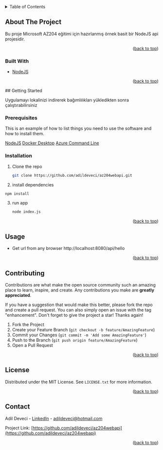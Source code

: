 <!-- TABLE OF CONTENTS -->
<details>
  <summary>Table of Contents</summary>
  <ol>
    <li>
      <a href="#about-the-project">About The Project</a>
      <ul>
        <li><a href="#built-with">Built With</a></li>
      </ul>
    </li>
    <li>
      <a href="#getting-started">Getting Started</a>
      <ul>
        <li><a href="#prerequisites">Prerequisites</a></li>
        <li><a href="#installation">Installation</a></li>
      </ul>
    </li>
    <li><a href="#usage">Usage</a></li> 
    <li><a href="#contributing">Contributing</a></li>
    <li><a href="#license">License</a></li>
    <li><a href="#contact">Contact</a></li>
  </ol>
</details>



<!-- ABOUT THE PROJECT -->
## About The Project 

Bu proje Microsoft AZ204 eğitimi için hazırlanmış örnek basit bir NodeJS api projesidir. 


 <p align="right">(<a href="#top">back to top</a>)</p>

### Built With


* [NodeJS](https://nodejs.org/) 
 
 <p align="right">(<a href="#top">back to top</a>)</p>
<!-- GETTING STARTED -->
## Getting Started

Uygulamayı lokalinizi indirerek bağımlılıkları yükledikten sonra çalıştırabilirsiniz

### Prerequisites

This is an example of how to list things you need to use the software and how to install them.

[NodeJS](https://nodejs.org/en/download/)
[Docker Desktop](https://www.docker.com/products/docker-desktop) 
[Azure Command Line](https://docs.microsoft.com/en-us/cli/azure/install-azure-cli)

### Installation
 
1. Clone the repo
   ```sh
   git clone https://github.com/adildeveci/az204webapi.git
   ```
 2. install dependencies
   ```sh
   npm install
   ```
3. run app
   ```sh
   node index.js
   ``` 

   
<p align="right">(<a href="#top">back to top</a>)</p>

<!-- USAGE EXAMPLES -->
## Usage

* Get url from any browser http://localhost:8080/api/hello
 
 <p align="right">(<a href="#top">back to top</a>)</p>

<!-- CONTRIBUTING -->
## Contributing

Contributions are what make the open source community such an amazing place to learn, inspire, and create. Any contributions you make are **greatly appreciated**.

If you have a suggestion that would make this better, please fork the repo and create a pull request. You can also simply open an issue with the tag "enhancement".
Don't forget to give the project a star! Thanks again!

1. Fork the Project
2. Create your Feature Branch (`git checkout -b feature/AmazingFeature`)
3. Commit your Changes (`git commit -m 'Add some AmazingFeature'`)
4. Push to the Branch (`git push origin feature/AmazingFeature`)
5. Open a Pull Request

<p align="right">(<a href="#top">back to top</a>)</p>



<!-- LICENSE -->
## License

Distributed under the MIT License. See `LICENSE.txt` for more information.

<p align="right">(<a href="#top">back to top</a>)</p>



<!-- CONTACT -->
## Contact

Adil Deveci - [LinkedIn](https://www.linkedin.com/in/adildeveci/) - adildeveci@hotmail.com

Project Link: [https://github.com/adildeveci/az204webapi](https://github.com/adildeveci/az204webapi)

<p align="right">(<a href="#top">back to top</a>)</p>
